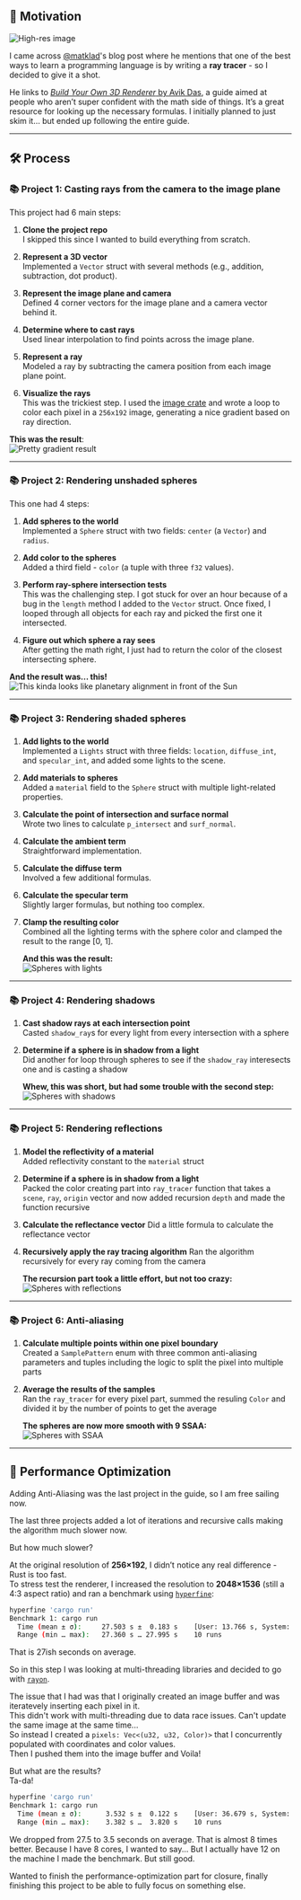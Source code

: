 ## 🚀 Motivation  
![High-res image](https://raw.githubusercontent.com/sdf-jkl/ray_tracing/2b27e1cff8134c0b1e15c6e502d20a3310c7149f/output.png)

I came across [@matklad](https://github.com/matklad)'s blog post where he mentions that one of the best ways to learn a programming language is by writing a **ray tracer** - so I decided to give it a shot.

He links to [*Build Your Own 3D Renderer* by Avik Das](https://avikdas.com/build-your-own-raytracer/), a guide aimed at people who aren’t super confident with the math side of things. It’s a great resource for looking up the necessary formulas. I initially planned to just skim it… but ended up following the entire guide.

---

## 🛠️ Process

### 📚 Project 1: Casting rays from the camera to the image plane

This project had 6 main steps:

1. **Clone the project repo**  
   I skipped this since I wanted to build everything from scratch.

2. **Represent a 3D vector**  
   Implemented a `Vector` struct with several methods (e.g., addition, subtraction, dot product).

3. **Represent the image plane and camera**  
   Defined 4 corner vectors for the image plane and a camera vector behind it.

4. **Determine where to cast rays**  
   Used linear interpolation to find points across the image plane.

5. **Represent a ray**  
   Modeled a ray by subtracting the camera position from each image plane point.

6. **Visualize the rays**  
   This was the trickiest step. I used the [image crate](https://docs.rs/image/latest/image/) and wrote a loop to color each pixel in a `256x192` image, generating a nice gradient based on ray direction.

**This was the result**:  
![Pretty gradient result](https://raw.githubusercontent.com/sdf-jkl/ray_tracing/baeded2ded6fe331a6b577c3ba40fadaea386828/output.png)

---

### 📚 Project 2: Rendering unshaded spheres

This one had 4 steps:

1. **Add spheres to the world**  
   Implemented a `Sphere` struct with two fields: `center` (a `Vector`) and `radius`.

2. **Add color to the spheres**  
   Added a third field - `color` (a tuple with three `f32` values).

3. **Perform ray-sphere intersection tests**  
   This was the challenging step. I got stuck for over an hour because of a bug in the `length` method I added to the `Vector` struct. Once fixed, I looped through all objects for each ray and picked the first one it intersected.

4. **Figure out which sphere a ray sees**  
   After getting the math right, I just had to return the color of the closest intersecting sphere.

**And the result was... this!**  
![This kinda looks like planetary alignment in front of the Sun](https://raw.githubusercontent.com/sdf-jkl/ray_tracing/807a6c77d669f2bc1fe66177e5e8f45aa7d44398/output.png)

---

### 📚 Project 3: Rendering shaded spheres

1. **Add lights to the world**  
   Implemented a `Lights` struct with three fields: `location`, `diffuse_int`, and `specular_int`, and added some lights to the scene.

2. **Add materials to spheres**  
   Added a `material` field to the `Sphere` struct with multiple light-related properties.

3. **Calculate the point of intersection and surface normal**  
   Wrote two lines to calculate `p_intersect` and `surf_normal`.

4. **Calculate the ambient term**  
   Straightforward implementation.

5. **Calculate the diffuse term**  
   Involved a few additional formulas.

6. **Calculate the specular term**  
   Slightly larger formulas, but nothing too complex.

7. **Clamp the resulting color**  
   Combined all the lighting terms with the sphere color and clamped the result to the range [0, 1].


   **And this was the result:**  
   ![Spheres with lights](https://raw.githubusercontent.com/sdf-jkl/ray_tracing/c0e265e777d78c8353c3860e3ef49cc71b9cf4ec/output.png)

---

### 📚 Project 4: Rendering shadows

1. **Cast shadow rays at each intersection point**  
   Casted `shadow_ray`s for every light from every intersection with a sphere

2. **Determine if a sphere is in shadow from a light**  
   Did another for loop through spheres to see if the `shadow_ray` interesects one and is casting a shadow

   **Whew, this was short, but had some trouble with the second step:**  
   ![Spheres with shadows](https://raw.githubusercontent.com/sdf-jkl/ray_tracing/c5a73e01a9376324bc13ac20ce2b63460ecbf650/output.png)

---

### 📚 Project 5: Rendering reflections

1. **Model the reflectivity of a material**  
   Added reflectivity constant to the `material` struct

2. **Determine if a sphere is in shadow from a light**  
   Packed the color creating part into `ray_tracer` function that takes a `scene`, `ray`, `origin` vector and now added recursion `depth` and made the function recursive

3. **Calculate the reflectance vector**
  Did a little formula to calculate the reflectance vector

5. **Recursively apply the ray tracing algorithm**
   Ran the algorithm recursively for every ray coming from the camera

   **The recursion part took a little effort, but not too crazy:**  
   ![Spheres with reflections](https://raw.githubusercontent.com/sdf-jkl/ray_tracing/1ed9cd44effeff63e60f14b9f4579b253870aed2/output.png)

---

### 📚 Project 6: Anti-aliasing

1. **Calculate multiple points within one pixel boundary**  
   Created a `SamplePattern` enum with three common anti-aliasing parameters and tuples including the logic to split the pixel into multiple parts

2. **Average the results of the samples**  
   Ran the `ray_tracer` for every pixel part, summed the resuling `Color` and divided it by the number of points to get the average 

   **The spheres are now more smooth with 9 SSAA:**  
   ![Spheres with SSAA](https://raw.githubusercontent.com/sdf-jkl/ray_tracing/33f9f12ffc08fc6905d10c844a6a0367b7d9be70/output.png)

---

## 🚀 Performance Optimization  
Adding Anti-Aliasing was the last project in the guide, so I am free sailing now.

The last three projects added a lot of iterations and recursive calls making the algorithm much slower now.

But how much slower?

At the original resolution of **256×192**, I didn’t notice any real difference - Rust is too fast.  
To stress test the renderer, I increased the resolution to **2048×1536** (still a 4:3 aspect ratio) and ran a benchmark using [`hyperfine`](https://github.com/sharkdp/hyperfine):

```bash
hyperfine 'cargo run'  
Benchmark 1: cargo run  
  Time (mean ± σ):     27.503 s ±  0.183 s    [User: 13.766 s, System: 0.257 s]  
  Range (min … max):   27.360 s … 27.995 s    10 runs
```
That is 27ish seconds on average.

So in this step I was looking at multi-threading libraries and decided to go with [`rayon`](https://github.com/rayon-rs/rayon).

The issue that I had was that I originally created an image buffer and was iteratevely inserting each pixel in it.  
This didn't work with multi-threading due to data race issues. Can't update the same image at the same time...  
So instead I created a `pixels: Vec<(u32, u32, Color)>` that I concurrently populated with coordinates and color values.  
Then I pushed them into the image buffer and Voila!

But what are the results?  
Ta-da!
```bash
hyperfine 'cargo run'
Benchmark 1: cargo run
  Time (mean ± σ):      3.532 s ±  0.122 s    [User: 36.679 s, System: 0.132 s]
  Range (min … max):    3.382 s …  3.820 s    10 runs
```
We dropped from 27.5 to 3.5 seconds on average. That is almost 8 times better. Because I have 8 cores, I wanted to say... But I actually have 12 on the machine I made the benchmark.
But still good. 

Wanted to finish the performance-optimization part for closure, finally finishing this project to be able to fully focus on something else.
